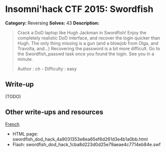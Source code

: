 # Insomni'hack CTF 2015: Swordfish

**Category:** Reversing
**Solves:** 43
**Description:** 

> Crack a DoD laptop like Hugh Jackman in Swordfish!
> Enjoy the completely realistic DoD interface, and recover the login quicker
> than Hugh. The only thing missing is a gun (and a blowjob from Olga, and
> Travolta, and…)
> Recovering the password is a bit more difficult. Go to the Swordfish_passwd
> task once you found the login.
> See you in a minute.
> 
> Author : ch - Difficulty : easy

## Write-up

(TODO)

## Other write-ups and resources

[French](http://snipefoo.blogspot.fr/2015/03/insomnihack-2015.html?m=1)
* HTML page: swordfish_dod_hack_4a9031353e8ea65ef6d261d3e4b1a0bb.html
* Flash: swordfish_dod_hack_1cba8d223d0d25e79aeae4c7714eb84e.swf
